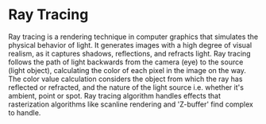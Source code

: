 # Ray Tracing

Ray tracing is a rendering technique in computer graphics that simulates the physical behavior of light. It generates images with a high degree of visual realism, as it captures shadows, reflections, and refracts light. Ray tracing follows the path of light backwards from the camera (eye) to the source (light object), calculating the color of each pixel in the image on the way. The color value calculation considers the object from which the ray has reflected or refracted, and the nature of the light source i.e. whether it's ambient, point or spot. Ray tracing algorithm handles effects that rasterization algorithms like scanline rendering and 'Z-buffer' find complex to handle.